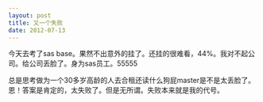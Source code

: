 ```yaml
---
layout: post
title: 又一个失败
date: 2012-07-13
---
```


<p>今天去考了sas base。果然不出意外的挂了。还挂的很难看，44%。我对不起公司。给公司丢脸了。身为sas员工。55555</p>
<p>总是思考做为一个30多岁高龄的人去合租还读什么狗屁master是不是太丢脸了。恩！答案是肯定的，太失败了。但是无所谓。失败本来就是我的代号。</p>

